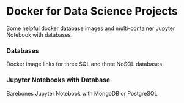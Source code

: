 
# Docker for Data Science Projects

Some helpful docker database images and multi-container Jupyter Notebook with databases. 

### Databases

Docker image links for three SQL and three NoSQL databases

### Jupyter Notebooks with Database

Barebones Jupyter Notebook with MongoDB or PostgreSQL
